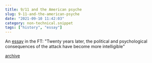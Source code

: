 ```yaml
---
title: 9/11 and the American psyche
slug: 9-11-and-the-american-psyche
date: "2021-09-10 11:42:03"
category: non-technical.snippet
tags: ["history", "essay"]
---
```


An [essay](https://www.ft.com/content/7e50735e-17a8-4417-9d91-5db0b8ca9eed) in the FT:
"Twenty years later, the political and psychological consequences of the attack
have become more intelligible"

[archive](/documents/Siri-Hustvedt-9_11-and-the-American-psyche|Financial-Times.pdf)
